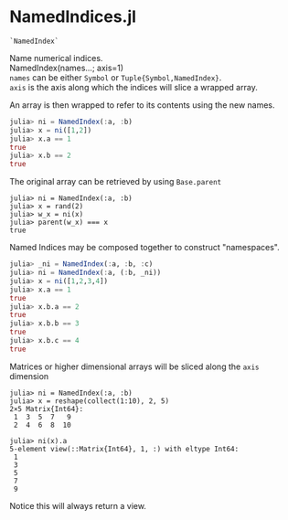 # NamedIndices.jl
    `NamedIndex`  
Name numerical indices.  
    NamedIndex(names...; axis=1)  
`names` can be either `Symbol` or `Tuple{Symbol,NamedIndex}`.  
`axis` is the axis along which the indices will slice a wrapped array.  

An array is then wrapped to refer to its contents using the new names.

```julia
julia> ni = NamedIndex(:a, :b)
julia> x = ni([1,2])
julia> x.a == 1
true
julia> x.b == 2
true
```

The original array can be retrieved by using `Base.parent`
```
julia> ni = NamedIndex(:a, :b)
julia> x = rand(2)
julia> w_x = ni(x)
julia> parent(w_x) === x
true
```

Named Indices may be composed together to construct "namespaces".
```julia
julia> _ni = NamedIndex(:a, :b, :c)
julia> ni = NamedIndex(:a, (:b, _ni))
julia> x = ni([1,2,3,4])
julia> x.a == 1
true
julia> x.b.a == 2
true
julia> x.b.b == 3
true
julia> x.b.c == 4
true
```

Matrices or higher dimensional arrays will be sliced along the `axis` dimension
```
julia> ni = NamedIndex(:a, :b)
julia> x = reshape(collect(1:10), 2, 5)
2×5 Matrix{Int64}:
 1  3  5  7   9
 2  4  6  8  10

julia> ni(x).a
5-element view(::Matrix{Int64}, 1, :) with eltype Int64:
 1
 3
 5
 7
 9
```
Notice this will always return a view.
